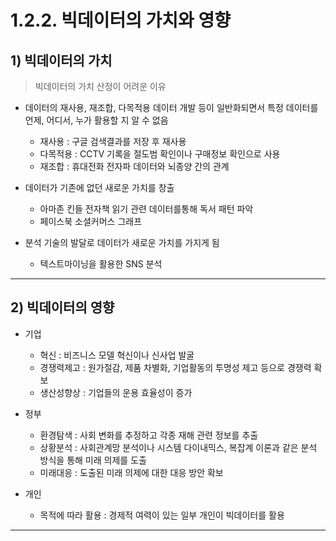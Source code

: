 # 1.2.2. 빅데이터의 가치와 영향

## 1) 빅데이터의 가치

> 빅데이터의 가치 산정이 어려운 이유
> 

- 데이터의 재사용, 재조합, 다목적용 데이터 개발 등이 일반화되면서 특정 데이터를 언제, 어디서, 누가 활용할 지 알 수 없음
    - 재사용 : 구글 검색결과를 저장 후 재사용
    - 다목적용 : CCTV 기록을 절도범 확인이나 구매정보 확인으로 사용
    - 재조합 : 휴대전화 전자파 데이터와 뇌종양 간의 관계

- 데이터가 기존에 없던 새로운 가치를 창출
    - 아마존 킨들 전자책 읽기 관련 데이터를통해 독서 패턴 파악
    - 페이스북 소셜커머스 그래프
    
- 분석 기술의 발달로 데이터가 새로운 가치를 가지게 됨
    - 텍스트마이닝을 활용한 SNS 분석

---

## 2) 빅데이터의 영향

- 기업
    - 혁신 : 비즈니스 모델 혁신이나 신사업 발굴
    - 경쟁력제고 : 원가절감, 제품 차별화, 기업활동의 투명성 제고 등으로 경쟁력 확보
    - 생산성향상 : 기업들의 운용 효율성이 증가

- 정부
    - 환경탐색 : 사회 변화를 추정하고 각종 재해 관련 정보를 추출
    - 상황분석 : 사회관계망 분석이나 시스템 다이내믹스, 복잡계 이론과 같은 분석 방식을 통해 미래 의제를 도출
    - 미래대응 : 도출된 미래 의제에 대한 대응 방안 확보

- 개인
    - 목적에 따라 활용 : 경제적 여력이 있는 일부 개인이 빅데이터를 활용

---